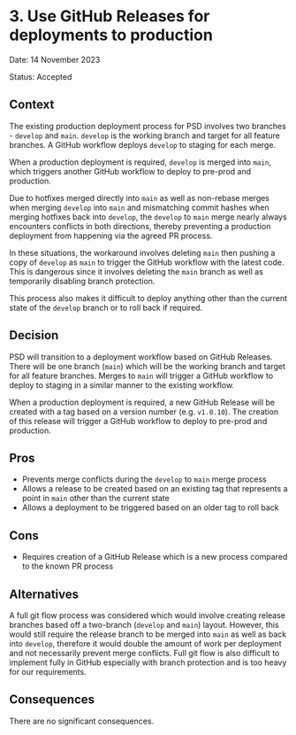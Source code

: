 # 3. Use GitHub Releases for deployments to production

Date: 14 November 2023

Status: Accepted

## Context

The existing production deployment process for PSD involves two branches - `develop` and `main`. `develop` is the working branch and target for all feature branches. A GitHub workflow deploys `develop` to staging for each merge.

When a production deployment is required, `develop` is merged into `main`, which triggers another GitHub workflow to deploy to pre-prod and production.

Due to hotfixes merged directly into `main` as well as non-rebase merges when merging `develop` into `main` and mismatching commit hashes when merging hotfixes back into `develop`, the `develop` to `main` merge nearly always encounters conflicts in both directions, thereby preventing a production deployment from happening via the agreed PR process.

In these situations, the workaround involves deleting `main` then pushing a copy of `develop` as `main` to trigger the GitHub workflow with the latest code. This is dangerous since it involves deleting the `main` branch as well as temporarily disabling branch protection.

This process also makes it difficult to deploy anything other than the current state of the `develop` branch or to roll back if required.

## Decision

PSD will transition to a deployment workflow based on GitHub Releases. There will be one branch (`main`) which will be the working branch and target for all feature branches. Merges to `main` will trigger a GitHub workflow to deploy to staging in a similar manner to the existing workflow.

When a production deployment is required, a new GitHub Release will be created with a tag based on a version number (e.g. `v1.0.10`). The creation of this release will trigger a GitHub workflow to deploy to pre-prod and production.

Pros
----
* Prevents merge conflicts during the `develop` to `main` merge process
* Allows a release to be created based on an existing tag that represents a point in `main` other than the current state
* Allows a deployment to be triggered based on an older tag to roll back

Cons
----
* Requires creation of a GitHub Release which is a new process compared to the known PR process

## Alternatives

A full git flow process was considered which would involve creating release branches based off a two-branch (`develop` and `main`) layout. However, this would still require the release branch to be merged into `main` as well as back into `develop`, therefore it would double the amount of work per deployment and not necessarily prevent merge conflicts. Full git flow is also difficult to implement fully in GitHub especially with branch protection and is too heavy for our requirements.

## Consequences

There are no significant consequences.
